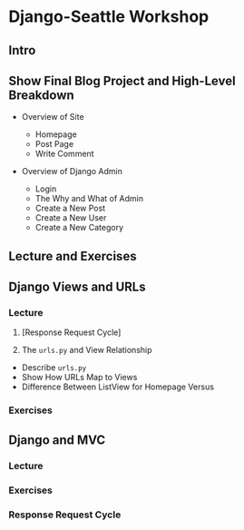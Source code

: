 Django-Seattle Workshop
==========================

## Intro

## Show Final Blog Project and High-Level Breakdown

* Overview of Site
  * Homepage
  * Post Page
  * Write Comment

* Overview of Django Admin
  * Login
  * The Why and What of Admin
  * Create a New Post
  * Create a New User
  * Create a New Category

## Lecture and Exercises

## Django Views and URLs

### Lecture

1. [Response Request Cycle]

2. The `urls.py` and View Relationship
  * Describe `urls.py`
  * Show How URLs Map to Views
  * Difference Between ListView for Homepage Versus

### Exercises

## Django and MVC

### Lecture

### Exercises

### Response Request Cycle ###
